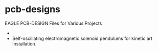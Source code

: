 # pcb-designs
EAGLE PCB-DESIGN Files for Various Projects

+ 
+ Self-oscillating electromagnetic solenoid pendulums for kinetic art installation. 

